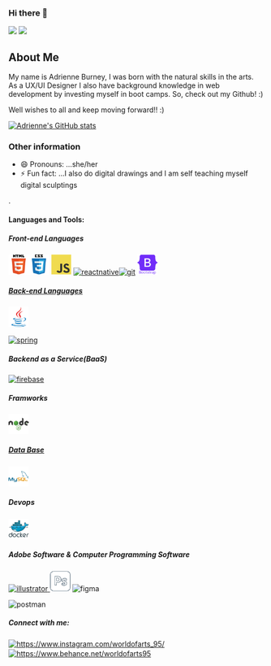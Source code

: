 
### Hi there 👋

<!--![new linkedln banner](https://user-images.githubusercontent.com/80119637/161430900-d493e709-aab1-4062-bf18-ea5a87ea8e20.png)-->

<!--![Alt text](https://res.cloudinary.com/djvsxf3n4/image/upload/v1626139391/github_banner_whrz8a.jpg)-->

<img src="https://media.licdn.com/dms/image/D5616AQGxxW_IFfsXYw/profile-displaybackgroundimage-shrink_350_1400/0/1703365953521?e=1713398400&v=beta&t=iVmDHbQd6baJlqae2FHdLmBxJculsKxPDa94VsMMs5Q">
<img src="https://github.com/user-attachments/assets/89920730-fa79-4b62-a346-f3351f4d2548](https://github.com/user-attachments/assets/a8236b80-e179-4486-8c41-4055b7a76747)">


## About Me
My name is Adrienne Burney, I was born with the natural skills in the arts. As a UX/UI Designer I also have background knowledge in web development by investing myself in boot camps. So, check out my Github! :)

Well wishes to all and keep moving forward!! :)

<!--**Adrienne-B/Adrienne-B** is a ✨ _special_ ✨ repository because its `README.md` (this file) appears on your GitHub profile.-->

[![Adrienne's GitHub stats](https://github-readme-stats.vercel.app/api?username=Adrienne-B)](https://github.com/Adrienne-B/github-readme-stats)


### Other information

<!-- - 🔭 I’m currently working on ... back-end programs-->
<!-- - 🌱 I’m currently learning ...java/binary tree, Docker, Java and Spring Boot-->
- 😄 Pronouns: ...she/her
- ⚡ Fun fact: ...I also do digital drawings and I am self teaching myself digital sculptings
<!---  Use the regular html comment to hide comments on here-->

<!--- 👯 ( they were place under the second list above I’m looking to collaborate on ...-->
<!--- 🤔 I’m looking for help with ...-->
<!--- 💬 Ask me about ...-->
<!--- 📫 How to reach me: ..-->.


<h4 align="left">Languages and Tools:</h4>

<h5>Front-end Languages</h5>
<p align="left"><a href="https://www.w3.org/html/" target="_blank"><img src="https://raw.githubusercontent.com/devicons/devicon/master/icons/html5/html5-original-wordmark.svg" alt="html5" width="40" height="40"/></a><a href="https://www.w3schools.com/css/" target="_blank"><img src="https://raw.githubusercontent.com/devicons/devicon/master/icons/css3/css3-original-wordmark.svg" alt="css3" width="40" height="40"/></a> 
 <img src="https://raw.githubusercontent.com/devicons/devicon/master/icons/javascript/javascript-original.svg" alt="javascript" width="40" height="40"/></a></a> 
 <a href="https://developer.mozilla.org/en-US/docs/Web/JavaScript" target="_blank"><a href="https://reactnative.dev/" target="_blank" rel="noreferrer"> 
<img src="https://reactnative.dev/img/header_logo.svg" alt="reactnative" width="40" height="40"/></a><a href="https://www.w3.org/html/" target="_blank" rel="noreferrer"><img src="https://www.vectorlogo.zone/logos/git-scm/git-scm-icon.svg" alt="git" width="40" height="40"/></a> 
 <a href="https://getbootstrap.com" target="_blank" rel="noreferrer"> <img src="https://raw.githubusercontent.com/devicons/devicon/master/icons/bootstrap/bootstrap-plain-wordmark.svg" alt="bootstrap" width="40" height="40"/></a> <a href="https://angular.io" target="_blank" rel="noreferrer">
 <!--<img src="https://angular.io/assets/images/logos/angular/angular.svg" alt="angular" width="40" height="40"/> </a>-->

<h5>Back-end Languages</h5>
<p align="left"> <a href="https://www.java.com" target="_blank" rel="noreferrer"> <img src="https://raw.githubusercontent.com/devicons/devicon/master/icons/java/java-original.svg" alt="java" width="40" height="40"/> </a>
 <a href="https://www.mysql.com/" target="_blank" rel="noreferrer">
  
<!--<img src="https://raw.githubusercontent.com/devicons/devicon/master/icons/rails/rails-original-wordmark.svg" alt="rails" width="40" height="40"/></a><a href="https://www.w3schools.com/cpp/" target="_blank" rel="noreferrer">-->
<!--<img src="https://raw.githubusercontent.com/devicons/devicon/master/icons/dot-net/dot-net-original-wordmark.svg" alt="dotnet" width="40" height="40"/> </a> <a href="https://git-scm.com/" target="_blank" rel="noreferrer">
<a href="https://www.scala-lang.org" target="_blank" rel="noreferrer"> 
<img src="https://raw.githubusercontent.com/devicons/devicon/master/icons/scala/scala-original.svg" alt="scala" width="40" height="40"/></a></p>-->
 <img src="https://www.vectorlogo.zone/logos/springio/springio-icon.svg" alt="spring" width="40" height="40"/> </a> </p>

 <!-- 
<h5>Programming Languages</h5>
<p align="left"><img src="https://raw.githubusercontent.com/devicons/devicon/master/icons/php/php-original.svg" alt="php" width="40" height="40"/></a>
<p align="left"><a href="https://www.python.org" target="_blank" rel="noreferrer"> <img src="https://raw.githubusercontent.com/devicons/devicon/master/icons/python/python-original.svg" alt="python" width="40" height="40"/> </a>
<img src="https://raw.githubusercontent.com/devicons/devicon/master/icons/cplusplus/cplusplus-original.svg" alt="cplusplus" width="40" height="40"/> </a> <a href="https://www.w3schools.com/cs/" target="_blank" rel="noreferrer">
<img src="https://raw.githubusercontent.com/devicons/devicon/master/icons/csharp/csharp-original.svg" alt="csharp" width="40" height="40"/></a>
 -->
 
 <h5>Backend as a Service(BaaS)</h5>
 <a href="https://firebase.google.com/" target="_blank" rel="noreferrer"> <img src="https://www.vectorlogo.zone/logos/firebase/firebase-icon.svg" alt="firebase" width="40" height="40"/></a> 
 

<h5>Framworks</h5>
<p align="left"><a href="https://nodejs.org" target="_blank" rel="noreferrer"><img src="https://raw.githubusercontent.com/devicons/devicon/master/icons/nodejs/nodejs-original-wordmark.svg" alt="nodejs" width="40" height="40"/></a>
 <!--<a href="https://www.djangoproject.com/" target="_blank" rel="noreferrer"><img src="https://raw.githubusercontent.com/devicons/devicon/master/icons/django/django-original.svg" alt="django" width="40" height="40"/></a>-->
<a href="https://dotnet.microsoft.com/" target="_blank" rel="noreferrer"><a href="https://mochajs.org" target="_blank" rel="noreferrer">
  
 
<h5>Data Base</h5>
<img src="https://raw.githubusercontent.com/devicons/devicon/master/icons/mysql/mysql-original-wordmark.svg" alt="mysql" width="40" height="40"/></a> 
 
 <!--<a href="https://rubyonrails.org" target="_blank" rel="noreferrer"><img src="https://raw.githubusercontent.com/devicons/devicon/master/icons/mongodb/mongodb-original-wordmark.svg" alt="mongodb" width="40" height="40"/></a>-->
<!--<img src="https://www.vectorlogo.zone/logos/mochajs/mochajs-icon.svg" alt="mocha" width="40" height="40"/> </a> <a href="https://www.mongodb.com/" target="_blank" rel="noreferrer">-->
 
 <h5>Devops</h5>
 <img src="https://raw.githubusercontent.com/devicons/devicon/master/icons/docker/docker-original-wordmark.svg" alt="docker" width="40" height="40"/> </a> 

<h5>Adobe Software & Computer Programming Software</h5> 
<p align="left"><a href="https://www.adobe.com/in/products/illustrator.html" target="_blank"><img src="https://www.vectorlogo.zone/logos/adobe_illustrator/adobe_illustrator-icon.svg" alt="illustrator" width="40" height="40"/> </a>
 <a href="https://www.photoshop.com/en" target="_blank"> <img src="https://raw.githubusercontent.com/devicons/devicon/master/icons/photoshop/photoshop-line.svg" alt="photoshop" width="40" height="40"/></a>  <img src="https://www.vectorlogo.zone/logos/figma/figma-icon.svg" alt="figma" width="40" height="40"/> </a> 
 
<!-- <a href="https://www.invisionapp.com/" target="_blank" rel="noreferrer"> <img src="https://www.vectorlogo.zone/logos/invisionapp/invisionapp-icon.svg" alt="invision" width="40" height="40"/></a>-->
 
 <a href="https://postman.com" target="_blank" rel="noreferrer"></a><img src="https://www.vectorlogo.zone/logos/getpostman/getpostman-icon.svg" alt="postman" width="40" height="40"/></a></p>
 

  
<h5 align="left">Connect with me:</h5>
<!--<p align="left"><a href="https://linkedin.com/in/https://www.linkedin.com/in/adrienne-burney-8a059b217/" target="blank"><img align="center" src="https://raw.githubusercontent.com/rahuldkjain/github-profile-readme-generator/master/src/images/icons/Social/linked-in-alt.svg" alt="https://www.linkedin.com/in/adrienne-burney-8a059b217/" height="30" width="40" /></a></p>-->

<p align="left"><a href="https://instagram.com/https://www.instagram.com/worldofarts_95/" target="blank"><img align="center" src="https://raw.githubusercontent.com/rahuldkjain/github-profile-readme-generator/master/src/images/icons/Social/instagram.svg" alt="https://www.instagram.com/worldofarts_95/" height="30" width="40"/></a>
<a href="https://www.behance.net/https://www.behance.net/worldofarts95" target="blank">
<img align="center" src="https://raw.githubusercontent.com/rahuldkjain/github-profile-readme-generator/master/src/images/icons/Social/behance.svg" alt="https://www.behance.net/worldofarts95" height="30" width="40" /></a>
</p>

